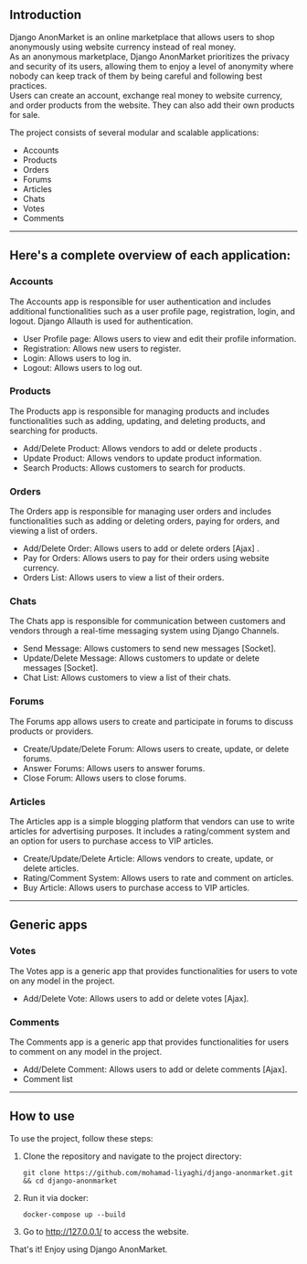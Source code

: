 ## Introduction
Django AnonMarket is an online marketplace that allows users to shop anonymously using website currency instead of real money. 
<br>
As an anonymous marketplace, Django AnonMarket prioritizes the privacy and security of its users, allowing them to enjoy a level of anonymity where nobody can keep track of them by being careful and following best practices.
<br>Users can create an account, exchange real money to website currency, and order products from the website. They can also add their own products for sale. 
<br>

The project consists of several modular and scalable applications: 

- Accounts
- Products
- Orders
- Forums
- Articles
- Chats
- Votes
- Comments
<hr>

## Here's a complete overview of each application:

### Accounts
The Accounts app is responsible for user authentication and includes additional functionalities such as a user profile page, registration, login, and logout. Django Allauth is used for authentication.

- User Profile page: Allows users to view and edit their profile information.
- Registration: Allows new users to register.
- Login: Allows users to log in.
- Logout: Allows users to log out.

### Products
The Products app is responsible for managing products and includes functionalities such as adding, updating, and deleting products, and searching for products.

- Add/Delete Product: Allows vendors to add or delete products .
- Update Product: Allows vendors to update product information.
- Search Products: Allows customers to search for products.

### Orders
The Orders app is responsible for managing user orders and includes functionalities such as adding or deleting orders, paying for orders, and viewing a list of orders.

- Add/Delete Order: Allows users to add or delete orders [Ajax] .
- Pay for Orders: Allows users to pay for their orders using website currency.
- Orders List: Allows users to view a list of their orders.

### Chats
The Chats app is responsible for communication between customers and vendors through a real-time messaging system using Django Channels.

- Send Message: Allows customers to send new messages [Socket].
- Update/Delete Message: Allows customers to update or delete messages [Socket].
- Chat List: Allows customers to view a list of their chats.

### Forums
The Forums app allows users to create and participate in forums to discuss products or providers.

- Create/Update/Delete Forum: Allows users to create, update, or delete forums.
- Answer Forums: Allows users to answer forums.
- Close Forum: Allows users to close forums.

### Articles
The Articles app is a simple blogging platform that vendors can use to write articles for advertising purposes. It includes a rating/comment system and an option for users to purchase access to VIP articles.

- Create/Update/Delete Article: Allows vendors to create, update, or delete articles.
- Rating/Comment System: Allows users to rate and comment on articles.
- Buy Article: Allows users to purchase access to VIP articles.
<hr>

## Generic apps 

### Votes
The Votes app is a generic app that provides functionalities for users to vote on any model in the project.

- Add/Delete Vote: Allows users to add or delete votes [Ajax].

### Comments
The Comments app is a generic app that provides functionalities for users to comment on any model in the project.

- Add/Delete Comment: Allows users to add or delete comments [Ajax].
- Comment list

<hr>

## How to use
To use the project, follow these steps:

1. Clone the repository and navigate to the project directory:
   ```
   git clone https://github.com/mohamad-liyaghi/django-anonmarket.git && cd django-anonmarket
   ```
   
2. Run it via docker:
   ````
   docker-compose up --build
   ```````

5. Go to http://127.0.0.1/ to access the website.

That's it! Enjoy using Django AnonMarket.